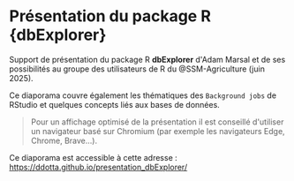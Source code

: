 # Présentation du package R {dbExplorer}

Support de présentation du package R **dbExplorer** d'Adam Marsal et de ses possibilités au groupe des utilisateurs de R du @SSM-Agriculture (juin 2025). 

Ce diaporama couvre également les thématiques des `Background jobs` de RStudio et quelques concepts liés aux bases de données.  

> Pour un affichage optimisé de la présentation il est conseillé d'utiliser un navigateur basé sur Chromium (par exemple les navigateurs Edge, Chrome, Brave...).

Ce diaporama est accessible à cette adresse : https://ddotta.github.io/presentation_dbExplorer/
